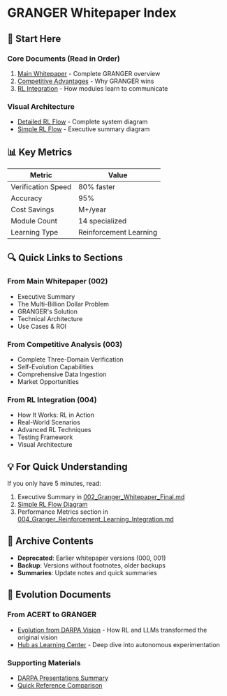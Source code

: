 # GRANGER Whitepaper Index

## 🚀 Start Here

### Core Documents (Read in Order)
1. [Main Whitepaper](./002_Granger_Whitepaper_Final.md) - Complete GRANGER overview
2. [Competitive Advantages](./003_Granger_Competitive_Advantages_Research.md) - Why GRANGER wins
3. [RL Integration](./004_Granger_Reinforcement_Learning_Integration.md) - How modules learn to communicate

### Visual Architecture
- [Detailed RL Flow](./diagrams/GRANGER_RL_Flow_Diagram.md) - Complete system diagram
- [Simple RL Flow](./diagrams/GRANGER_RL_Flow_Simple.md) - Executive summary diagram

## 📊 Key Metrics

| Metric | Value |
|--------|-------|
| Verification Speed | 80% faster |
| Accuracy | 95% |
| Cost Savings | M+/year |
| Module Count | 14 specialized |
| Learning Type | Reinforcement Learning |

## 🔍 Quick Links to Sections

### From Main Whitepaper (002)
- Executive Summary
- The Multi-Billion Dollar Problem
- GRANGER's Solution
- Technical Architecture
- Use Cases & ROI

### From Competitive Analysis (003)
- Complete Three-Domain Verification
- Self-Evolution Capabilities
- Comprehensive Data Ingestion
- Market Opportunities

### From RL Integration (004)
- How It Works: RL in Action
- Real-World Scenarios
- Advanced RL Techniques
- Testing Framework
- Visual Architecture

## 💡 For Quick Understanding

If you only have 5 minutes, read:
1. Executive Summary in [002_Granger_Whitepaper_Final.md](./002_Granger_Whitepaper_Final.md)
2. [Simple RL Flow Diagram](./diagrams/GRANGER_RL_Flow_Simple.md)
3. Performance Metrics section in [004_Granger_Reinforcement_Learning_Integration.md](./004_Granger_Reinforcement_Learning_Integration.md)

## 📁 Archive Contents

- **Deprecated**: Earlier whitepaper versions (000, 001)
- **Backup**: Versions without footnotes, older backups
- **Summaries**: Update notes and quick summaries

## 🔄 Evolution Documents

### From ACERT to GRANGER
- [Evolution from DARPA Vision](./006_GRANGER_Evolution_From_ACERT_DARPA_Vision.md) - How RL and LLMs transformed the original vision
- [Hub as Learning Center](./005_Granger_Hub_Learning_Center.md) - Deep dive into autonomous experimentation

### Supporting Materials
- [DARPA Presentations Summary](/home/graham/workspace/shared_claude_docs/docs/powerpoints/DARPA_Presentations_Summary.md)
- [Quick Reference Comparison](/home/graham/workspace/shared_claude_docs/docs/powerpoints/ACERT_to_GRANGER_Quick_Reference.md)
